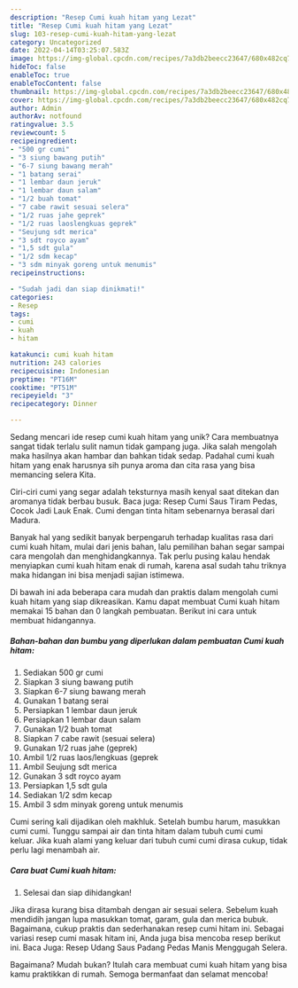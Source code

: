 ```yaml
---
description: "Resep Cumi kuah hitam yang Lezat"
title: "Resep Cumi kuah hitam yang Lezat"
slug: 103-resep-cumi-kuah-hitam-yang-lezat
category: Uncategorized
date: 2022-04-14T03:25:07.583Z
image: https://img-global.cpcdn.com/recipes/7a3db2beecc23647/680x482cq70/cumi-kuah-hitam-foto-resep-utama.jpg
hideToc: false
enableToc: true
enableTocContent: false
thumbnail: https://img-global.cpcdn.com/recipes/7a3db2beecc23647/680x482cq70/cumi-kuah-hitam-foto-resep-utama.jpg
cover: https://img-global.cpcdn.com/recipes/7a3db2beecc23647/680x482cq70/cumi-kuah-hitam-foto-resep-utama.jpg
author: Admin
authorAv: notfound
ratingvalue: 3.5
reviewcount: 5
recipeingredient:
- "500 gr cumi"
- "3 siung bawang putih"
- "6-7 siung bawang merah"
- "1 batang serai"
- "1 lembar daun jeruk"
- "1 lembar daun salam"
- "1/2 buah tomat"
- "7 cabe rawit sesuai selera"
- "1/2 ruas jahe geprek"
- "1/2 ruas laoslengkuas geprek"
- "Seujung sdt merica"
- "3 sdt royco ayam"
- "1,5 sdt gula"
- "1/2 sdm kecap"
- "3 sdm minyak goreng untuk menumis"
recipeinstructions:

- "Sudah jadi dan siap dinikmati!"
categories:
- Resep
tags:
- cumi
- kuah
- hitam

katakunci: cumi kuah hitam 
nutrition: 243 calories
recipecuisine: Indonesian
preptime: "PT16M"
cooktime: "PT51M"
recipeyield: "3"
recipecategory: Dinner

---
```





Sedang mencari ide resep cumi kuah hitam yang unik? Cara membuatnya sangat tidak terlalu sulit namun tidak gampang juga. Jika salah mengolah maka hasilnya akan hambar dan bahkan tidak sedap. Padahal cumi kuah hitam yang enak harusnya sih punya aroma dan cita rasa yang bisa memancing selera Kita.





Ciri-ciri cumi yang segar adalah teksturnya masih kenyal saat ditekan dan aromanya tidak berbau busuk. Baca juga: Resep Cumi Saus Tiram Pedas, Cocok Jadi Lauk Enak. Cumi dengan tinta hitam sebenarnya berasal dari Madura.

Banyak hal yang sedikit banyak berpengaruh terhadap kualitas rasa dari cumi kuah hitam, mulai dari jenis bahan, lalu pemilihan bahan segar sampai cara mengolah dan menghidangkannya. Tak perlu pusing kalau hendak menyiapkan cumi kuah hitam enak di rumah, karena asal sudah tahu triknya maka hidangan ini bisa menjadi sajian istimewa.






Di bawah ini ada beberapa cara mudah dan praktis dalam mengolah cumi kuah hitam yang siap dikreasikan. Kamu dapat membuat Cumi kuah hitam memakai 15 bahan dan 0 langkah pembuatan. Berikut ini cara untuk membuat hidangannya.

<!--inarticleads1-->

##### Bahan-bahan dan bumbu yang diperlukan dalam pembuatan Cumi kuah hitam:

1. Sediakan 500 gr cumi
1. Siapkan 3 siung bawang putih
1. Siapkan 6-7 siung bawang merah
1. Gunakan 1 batang serai
1. Persiapkan 1 lembar daun jeruk
1. Persiapkan 1 lembar daun salam
1. Gunakan 1/2 buah tomat
1. Siapkan 7 cabe rawit (sesuai selera)
1. Gunakan 1/2 ruas jahe (geprek)
1. Ambil 1/2 ruas laos/lengkuas (geprek
1. Ambil Seujung sdt merica
1. Gunakan 3 sdt royco ayam
1. Persiapkan 1,5 sdt gula
1. Sediakan 1/2 sdm kecap
1. Ambil 3 sdm minyak goreng untuk menumis


Cumi sering kali dijadikan oleh makhluk. Setelah bumbu harum, masukkan cumi cumi. Tunggu sampai air dan tinta hitam dalam tubuh cumi cumi keluar. Jika kuah alami yang keluar dari tubuh cumi cumi dirasa cukup, tidak perlu lagi menambah air. 

<!--inarticleads2-->

##### Cara buat Cumi kuah hitam:


1. Selesai dan siap dihidangkan!

Jika dirasa kurang bisa ditambah dengan air sesuai selera. Sebelum kuah mendidih jangan lupa masukkan tomat, garam, gula dan merica bubuk. Bagaimana, cukup praktis dan sederhanakan resep cumi hitam ini. Sebagai variasi resep cumi masak hitam ini, Anda juga bisa mencoba resep berikut ini. Baca Juga: Resep Udang Saus Padang Pedas Manis Menggugah Selera. 

Bagaimana? Mudah bukan? Itulah cara membuat cumi kuah hitam yang bisa kamu praktikkan di rumah. Semoga bermanfaat dan selamat mencoba!
